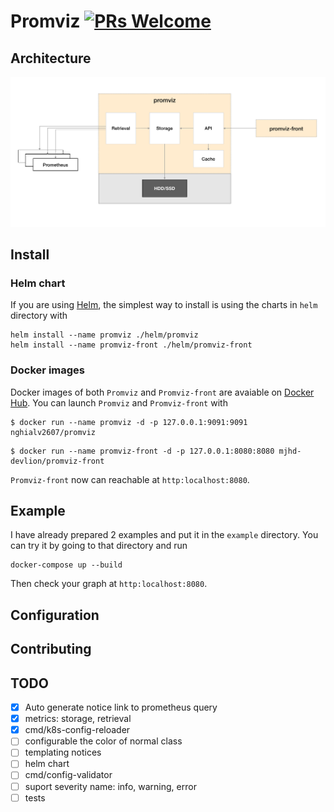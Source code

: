 
# Promviz [![PRs Welcome](https://img.shields.io/badge/PRs-welcome-brightgreen.svg?style=flat)](http://makeapullrequest.com)

## Architecture

![](https://github.com/nghialv/promviz/blob/master/documentation/architecture.png)

## Install

### Helm chart

If you are using [Helm](https://helm.sh), the simplest way to install is using the charts in `helm` directory with

```
helm install --name promviz ./helm/promviz
helm install --name promviz-front ./helm/promviz-front
```

### Docker images

Docker images of both `Promviz` and `Promviz-front` are avaiable on [Docker Hub](https://hub.docker.com/r/nghialv2607/promviz).
You can launch `Promviz` and `Promviz-front` with

```
$ docker run --name promviz -d -p 127.0.0.1:9091:9091 nghialv2607/promviz
```

```
$ docker run --name promviz-front -d -p 127.0.0.1:8080:8080 mjhd-devlion/promviz-front
```

`Promviz-front` now can reachable at `http:localhost:8080`.

## Example

I have already prepared 2 examples and put it in the `example` directory.
You can try it by going to that directory and run

```
docker-compose up --build
```

Then check your graph at `http:localhost:8080`.

## Configuration

## Contributing

## TODO

- [x] Auto generate notice link to prometheus query
- [x] metrics: storage, retrieval
- [x] cmd/k8s-config-reloader
- [ ] configurable the color of normal class
- [ ] templating notices
- [ ] helm chart
- [ ] cmd/config-validator
- [ ] suport severity name: info, warning, error
- [ ] tests
